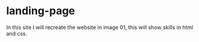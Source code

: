 # landing-page

In this site I will recreate the website in image 01, this will show skills in html and css.